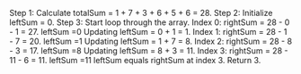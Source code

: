 Step 1: Calculate totalSum = 1 + 7 + 3 + 6 + 5 + 6 = 28.
Step 2: Initialize leftSum = 0.
Step 3: Start loop through the array.
Index 0: rightSum = 28 - 0 - 1 = 27.    leftSum =0 
  Updating leftSum = 0 + 1 = 1.
Index 1: rightSum = 28 - 1 - 7 = 20.    leftSum =1 
  Updating leftSum = 1 + 7 = 8.
Index 2: rightSum = 28 - 8 - 3 = 17.    leftSum =8 
  Updating leftSum = 8 + 3 = 11.
Index 3: rightSum = 28 - 11 - 6 = 11.   leftSum =11
leftSum equals rightSum at index 3. Return 3.
